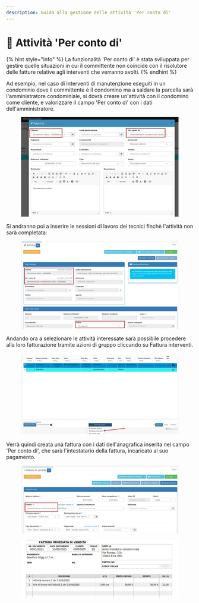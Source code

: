 ```yaml
---
description: Guida alla gestione delle attività 'Per conto di'
---
```


# 👥 Attività 'Per conto di'

{% hint style="info" %}
La funzionalità 'Per conto di' è stata sviluppata per gestire quelle situazioni in cui il committente non coincide con il risolutore delle fatture relative agli interventi che verranno svolti.
{% endhint %}

Ad esempio, nel caso di interventi di manutenzione eseguiti in un condominio dove il committente è il condomino ma a saldare la parcella sarà l'amministratore condominiale, si dovrà creare un'attività con il condomino come cliente, e valorizzare il campo 'Per conto di' con i dati dell'amministratore.

<figure><img src="../../.gitbook/assets/immagine (543).png" alt=""><figcaption></figcaption></figure>

Si andranno poi a inserire le sessioni di lavoro dei tecnici finchè l'attività non sarà completata:

<figure><img src="../../.gitbook/assets/immagine (554).png" alt=""><figcaption></figcaption></figure>

Andando ora a selezionare le attività interessate sarà possibile procedere alla loro fatturazione tramite azioni di gruppo cliccando su Fattura interventi.

<figure><img src="../../.gitbook/assets/immagine (549).png" alt=""><figcaption></figcaption></figure>

Verrà quindi creata una fattura con i dati dell'anagrafica inserita nel campo 'Per conto di', che sarà l'intestatario della fattura, incaricato al suo pagamento.

<figure><img src="../../.gitbook/assets/immagine (592).png" alt=""><figcaption></figcaption></figure>

<figure><img src="../../.gitbook/assets/immagine (545).png" alt=""><figcaption></figcaption></figure>
